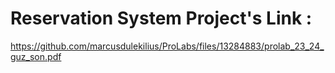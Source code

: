 # Reservation System Project's Link :
https://github.com/marcusdulekilius/ProLabs/files/13284883/prolab_23_24_guz_son.pdf

